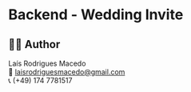 # Backend - Wedding Invite

## 👩‍💻 Author

Laís Rodrigues Macedo </br>
📧 laisrodriguesmacedo@gmail.com </br>
📞 (+49) 174 7781517

